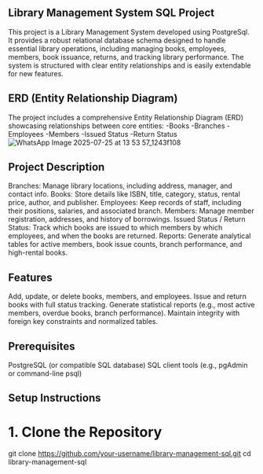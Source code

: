 ## Library Management System SQL Project
This project is a Library Management System developed using PostgreSql. It provides a robust relational database schema designed to handle essential library operations, including managing books, employees, members, book issuance, returns, and tracking library performance. The system is structured with clear entity relationships and is easily extendable for new features.

## ERD (Entity Relationship Diagram)
The project includes a comprehensive Entity Relationship Diagram (ERD) showcasing relationships between core entities:
-Books
-Branches
-Employees
-Members
-Issued Status
-Return Status
![WhatsApp Image 2025-07-25 at 13 53 57_1243f108](https://github.com/user-attachments/assets/94662308-9b9d-41d3-a618-1e45c71b7b2e)


## Project Description
Branches: Manage library locations, including address, manager, and contact info.
Books: Store details like ISBN, title, category, status, rental price, author, and publisher.
Employees: Keep records of staff, including their positions, salaries, and associated branch.
Members: Manage member registration, addresses, and history of borrowings.
Issued Status / Return Status: Track which books are issued to which members by which employees, and when the books are returned.
Reports: Generate analytical tables for active members, book issue counts, branch performance, and high-rental books.

## Features
Add, update, or delete books, members, and employees.
Issue and return books with full status tracking.
Generate statistical reports (e.g., most active members, overdue books, branch performance).
Maintain integrity with foreign key constraints and normalized tables.

## Prerequisites
PostgreSQL (or compatible SQL database)
SQL client tools (e.g., pgAdmin or command-line psql)

## Setup Instructions

# 1. Clone the Repository
git clone https://github.com/your-username/library-management-sql.git
cd library-management-sql





